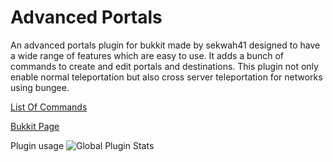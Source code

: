 Advanced Portals
================

An advanced portals plugin for bukkit made by sekwah41 designed to have a wide range of features which are easy to use. It adds a bunch of commands to create and edit portals and destinations. This plugin not only enable normal teleportation but also cross server teleportation for networks using bungee.


<a href="https://github.com/sekwah41/Advanced-Portals/wiki/Commands">List Of Commands</a>

<a href="http://dev.bukkit.org/bukkit-plugins/advanced-portals/">Bukkit Page</a>

Plugin usage
<img src="http://i.mcstats.org/AdvancedPortals/Global+Statistics.borderless.png" alt="Global Plugin Stats" title="Global Plugin Stats">
